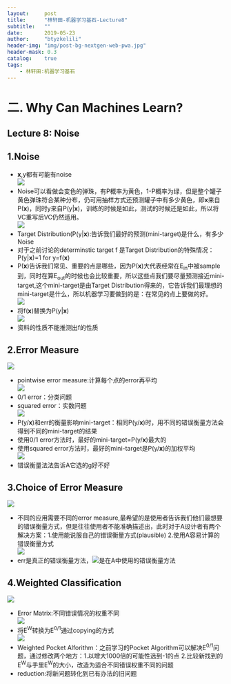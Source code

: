 ```yaml
---
layout:     post
title:      "林轩田-机器学习基石-Lecture8"
subtitle:   ""
date:       2019-05-23
author:     "btyzkelili"
header-img: "img/post-bg-nextgen-web-pwa.jpg"
header-mask: 0.3
catalog:    true
tags:
    - 林轩田:机器学习基石
---
```

# 二. Why Can Machines Learn?
## Lecture 8: Noise
## 1.Noise
* **x**,y都有可能有noise  
![](/img/linxuant-jishi/8-1.jpg) 
* Noise可以看做会变色的弹珠，有P概率为黄色，1-P概率为绿，但是整个罐子黄色弹珠符合某种分布，仍可用抽样方式还预测罐子中有多少黄色，即**x**来自P(**x**)，同时y来自P(y&#124;**x**)，训练的时候是如此，测试的时候还是如此，所以将VC重写后VC仍然适用。  
![](/img/linxuant-jishi/8-2.jpg) 
* Target Distribution(P(y&#124;**x**):告诉我们最好的预测(mini-target)是什么，有多少Noise  
* 对于之前讨论的determinstic target f 是Target Distribution的特殊情况：P(y&#124;**x**)=1 for y=f(**x**)  
* P(**x**)告诉我们常见、重要的点是哪些，因为P(**x**)大代表经常在E<sub>in</sub>中被sample到，同时在算E<sub>out</sub>的时候也会比较重要，所以这些点我们要尽量预测接近mini-target,这个mini-target是由Target Distribution得来的，它告诉我们最理想的mini-target是什么，所以机器学习要做到的是：在常见的点上要做的好。  
![](/img/linxuant-jishi/8-3.jpg)   
* 将f(**x**)替换为P(y|**x**)  
![](/img/linxuant-jishi/8-4.jpg)   
* 资料的性质不能推测出f的性质  
## 2.Error Measure
![](/img/linxuant-jishi/8-5.jpg)   
* pointwise error measure:计算每个点的error再平均  
![](/img/linxuant-jishi/8-6.jpg)   
* 0/1 error：分类问题  
* squared error：实数问题  
![](/img/linxuant-jishi/8-7.jpg)   
* P(y/**x**)和err的衡量影响mini-target：相同P(y/**x**)时，用不同的错误衡量方法会得到不同的mini-target的结果    
* 使用0/1 error方法时，最好的mini-target=P(y/**x**)最大的  
* 使用squared error方法时，最好的mini-target是P(y/**x**)的加权平均           
![](/img/linxuant-jishi/8-8.jpg)  
* 错误衡量法法告诉A它选的g好不好                                                                                                        
## 3.Choice of Error Measure
![](/img/linxuant-jishi/8-9.jpg)         
* 不同的应用需要不同的error measure,最希望的是使用者告诉我们他们最想要的错误衡量方式，但是往往使用者不能准确描述出，此时对于A设计者有两个解决方案：1.使用能说服自己的错误衡量方式(plausible) 2.使用A容易计算的错误衡量方式  
![](/img/linxuant-jishi/8-10.jpg)     
* err是真正的错误衡量方法，![](/img/linxuant-jishi/8-11.jpg)是在A中使用的错误衡量方法  
## 4.Weighted Classification 
![](/img/linxuant-jishi/8-12.jpg)     
* Error Matrix:不同错误情况的权重不同   
![](/img/linxuant-jishi/8-13.jpg)     
* 将E<sup>W</sup>转换为E<sup>0/1</sup>通过copying的方式    
![](/img/linxuant-jishi/8-14.jpg)           
* Weighted Pocket Alforithm：之前学习的Pocket Algorithm可以解决E<sup>0/1</sup>问题，通过修改两个地方：1.以增大1000倍的可能性选到-1的点 2.比较新找到的E<sup>W</sup>与手里E<sup>W</sup>的大小，改造为适合不同错误权重不同的问题  
* reduction:将新问题转化到已有办法的旧问题  
